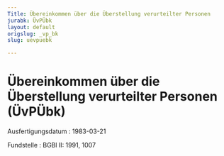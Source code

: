 ```yaml
---
Title: Übereinkommen über die Überstellung verurteilter Personen
jurabk: ÜvPÜbk
layout: default
origslug: _vp_bk
slug: uevpuebk

---
```


# Übereinkommen über die Überstellung verurteilter Personen (ÜvPÜbk)

Ausfertigungsdatum
:   1983-03-21

Fundstelle
:   BGBl II: 1991, 1007

